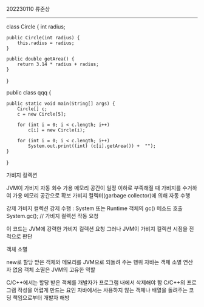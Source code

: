 202230110 류준상

----


class Circle {
    int radius;

    public Circle(int radius) {
        this.radius = radius;
    }

    public double getArea() {
        return 3.14 * radius + radius;
    }
}

public class qqq {

    public static void main(String[] args) {
        Circle[] c;
        c = new Circle[5];

        for (int i = 0; i < c.length; i++)
            c[i] = new Circle(i);

        for (int i = 0; i < c.length; i++)
            System.out.print((int) (c[i].getArea()) +  "");
    }
     
    
}

가비지 컬렉션

JVM이 가비지 자동 회수
 가용 메모리 공간이 일정 이하로 부족해질 때
 가비지를 수거하여 가용 메모리 공간으로 확보
 가비지 컬렉터(garbage collector)에 의해 자동 수행

 강제 가비지 컬렉션 강제 수행 : System 또는 Runtime 객체의 gc() 메소드 호출
System.gc(); // 가비지 컬렉션 작동 요청

 이 코드는 JVM에 강력한 가비지 컬렉션 요청
 그러나 JVM이 가비지 컬렉션 시점을 전적으로 판단

객체 소멸

 new로 할당 받은 객체와 메모리를 JVM으로 되돌려 주는 행위
 자바는 객체 소멸 연산자 없음
 객체 소멸은 JVM의 고유한 역할

 C/C++에서는 할당 받은 객체를 개발자가 프로그램 내에서 삭제해야 함
 C/C++의 프로그램 작성을 어렵게 만드는 요인
 자바에서는 사용하지 않는 객체나 배열을 돌려주는 코딩 책임으로부터 개발자 해방

